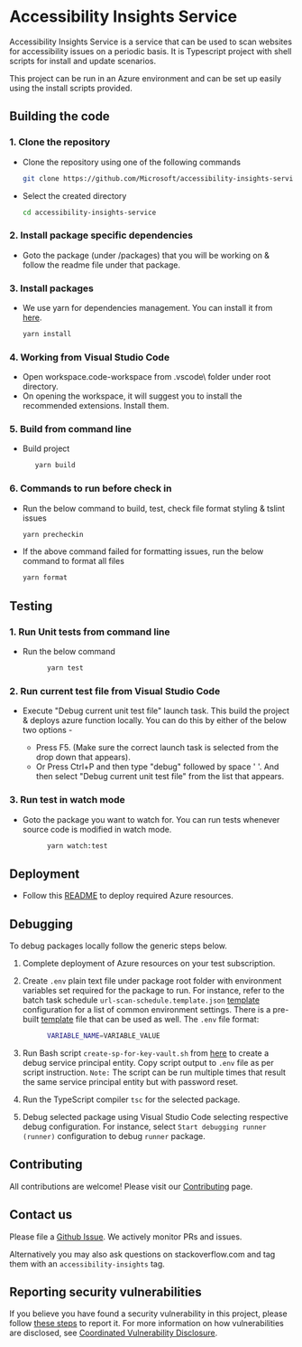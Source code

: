 <!--
Copyright (c) Microsoft Corporation. All rights reserved.
Licensed under the MIT License.
-->

# Accessibility Insights Service

Accessibility Insights Service is a service that can be used to scan websites for accessibility issues on a periodic basis. It is Typescript project with shell scripts for install and update scenarios.

This project can be run in an Azure environment and can be set up easily using the install scripts provided.

## Building the code

### 1. Clone the repository

-   Clone the repository using one of the following commands
    ```bash
    git clone https://github.com/Microsoft/accessibility-insights-service.git
    ```
-   Select the created directory
    ```bash
    cd accessibility-insights-service
    ```

### 2. Install package specific dependencies

-   Goto the package (under /packages) that you will be working on & follow the readme file under that package.

### 3. Install packages

-   We use yarn for dependencies management. You can install it from [here](https://yarnpkg.com/en/docs/install).
    ```bash
    yarn install
    ```

### 4. Working from Visual Studio Code

-   Open workspace.code-workspace from .vscode\ folder under root directory.
-   On opening the workspace, it will suggest you to install the recommended extensions. Install them.

### 5. Build from command line

-   Build project

    ```bash
       yarn build
    ```

### 6. Commands to run before check in

-   Run the below command to build, test, check file format styling & tslint issues
    ```bash
    yarn precheckin
    ```
-   If the above command failed for formatting issues, run the below command to format all files
    ```bash
    yarn format
    ```

## Testing

### 1. Run Unit tests from command line

-   Run the below command
    ```bash
          yarn test
    ```

### 2. Run current test file from Visual Studio Code

-   Execute "Debug current unit test file" launch task. This build the project & deploys azure function locally.
    You can do this by either of the below two options -

    -   Press F5. (Make sure the correct launch task is selected from the drop down that appears).
    -   Or Press Ctrl+P and then type "debug" followed by space ' '. And then select "Debug current unit test file" from the list that appears.

### 3. Run test in watch mode

-   Goto the package you want to watch for. You can run tests whenever source code is modified in watch mode.

    ```bash
          yarn watch:test
    ```

## Deployment

-   Follow this [README](https://github.com/Microsoft/accessibility-insights-service/blob/master/packages/resource-deployment/README.md) to deploy required Azure resources.

## Debugging

To debug packages locally follow the generic steps below.

1.  Complete deployment of Azure resources on your test subscription.
2.  Create `.env` plain text file under package root folder with environment variables set required for the package to run. For instance, refer to the batch task schedule `url-scan-schedule.template.json` [template](https://github.com/microsoft/accessibility-insights-service/tree/master/packages/resource-deployment/templates) configuration for a list of common environment settings. There is a pre-built [template](https://github.com/microsoft/accessibility-insights-service/blob/master/packages/resource-deployment/.env.template) file that can be used as well. The `.env` file format:

    ```bash
          VARIABLE_NAME=VARIABLE_VALUE
    ```

3.  Run Bash script `create-sp-for-key-vault.sh` from [here](https://github.com/microsoft/accessibility-insights-service/tree/master/packages/resource-deployment/scripts) to create a debug service principal entity. Copy script output to `.env` file as per script instruction. `Note:` The script can be run multiple times that result the same service principal entity but with password reset.
4.  Run the TypeScript compiler `tsc` for the selected package.
5.  Debug selected package using Visual Studio Code selecting respective debug configuration. For instance, select `Start debugging runner (runner)` configuration to debug `runner` package.

## Contributing

All contributions are welcome! Please visit our [Contributing](https://github.com/Microsoft/accessibility-insights-service/blob/master/CONTRIBUTING.md) page.

## Contact us

Please file a [Github Issue](https://github.com/Microsoft/accessibility-insights-service/issues/new/choose). We actively monitor PRs and issues.

Alternatively you may also ask questions on stackoverflow.com and tag them with an `accessibility-insights` tag.

## Reporting security vulnerabilities

If you believe you have found a security vulnerability in this project, please follow [these steps](https://technet.microsoft.com/en-us/security/ff852094.aspx) to report it. For more information on how vulnerabilities are disclosed, see [Coordinated Vulnerability Disclosure](https://technet.microsoft.com/en-us/security/dn467923).
